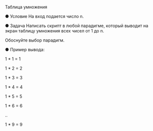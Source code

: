 Таблица умножения

● Условие
На вход подается число n.

● Задача
Написать скрипт в любой парадигме, который выводит на экран таблицу умножения всех чисел от 1 до n.

Обоснуйте выбор парадигм.

● Пример вывода:

1 * 1 = 1

1 * 2 = 2

1 * 3 = 3

1 * 4 = 4

1 * 5 = 5

1 * 6 = 6

..

1 * 9 = 9
